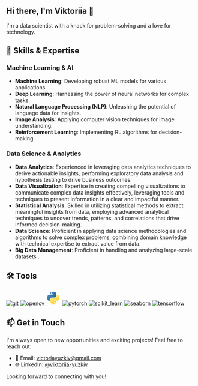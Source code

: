 ## Hi there, I'm Viktoriia 👋

I'm a data scientist with a knack for problem-solving and a love for technology. 

## 🚀 Skills & Expertise

### Machine Learning & AI
- **Machine Learning**: Developing robust ML models for various applications.
- **Deep Learning**: Harnessing the power of neural networks for complex tasks.
- **Natural Language Processing (NLP)**: Unleashing the potential of language data for insights.
- **Image Analysis**: Applying computer vision techniques for image understanding.
- **Reinforcement Learning**: Implementing RL algorithms for decision-making.

### Data Science & Analytics
- **Data Analytics**: Experienced in leveraging data analytics techniques to derive actionable insights, performing exploratory data analysis and hypothesis testing to drive business outcomes.
- **Data Visualization**: Expertise in creating compelling visualizations to communicate complex data insights effectively, leveraging tools and techniques to present information in a clear and impactful manner.
- **Statistical Analysis**: Skilled in utilizing statistical methods to extract meaningful insights from data, employing advanced analytical techniques to uncover trends, patterns, and correlations that drive informed decision-making.
- **Data Science**: Proficient in applying data science methodologies and algorithms to solve complex problems, combining domain knowledge with technical expertise to extract value from data.
- **Big Data Management**: Proficient in handling and analyzing large-scale datasets .

## 🛠️ Tools

<p align="left"> 
<a href="https://git-scm.com/" target="_blank" rel="noreferrer"> <img src="https://www.vectorlogo.zone/logos/git-scm/git-scm-icon.svg" alt="git" width="40" height="40"/> 
</a> <a href="https://opencv.org/" target="_blank" rel="noreferrer"> <img src="https://www.vectorlogo.zone/logos/opencv/opencv-icon.svg" alt="opencv" width="40" height="40"/>
</a> <a href="https://www.python.org" target="_blank" rel="noreferrer"> <img src="https://raw.githubusercontent.com/devicons/devicon/master/icons/python/python-original.svg" alt="python" width="40" height="40"/> 
</a> <a href="https://pytorch.org/" target="_blank" rel="noreferrer"> <img src="https://www.vectorlogo.zone/logos/pytorch/pytorch-icon.svg" alt="pytorch" width="40" height="40"/> 
</a> <a href="https://scikit-learn.org/" target="_blank" rel="noreferrer"> <img src="https://upload.wikimedia.org/wikipedia/commons/0/05/Scikit_learn_logo_small.svg" alt="scikit_learn" width="40" height="40"/> 
</a> <a href="https://seaborn.pydata.org/" target="_blank" rel="noreferrer"> <img src="https://seaborn.pydata.org/_images/logo-mark-lightbg.svg" alt="seaborn" width="40" height="40"/> 
</a> <a href="https://www.tensorflow.org" target="_blank" rel="noreferrer"> <img src="https://www.vectorlogo.zone/logos/tensorflow/tensorflow-icon.svg" alt="tensorflow" width="40" height="40"/> </a> </p>


## 📫 Get in Touch

I'm always open to new opportunities and exciting projects! Feel free to reach out:

- 📧 Email: victoriayuzkiv@gmail.com
- 🌐 LinkedIn: [@viktoriia-yuzkiv](https://www.linkedin.com/in/viktoriia-yuzkiv/)

Looking forward to connecting with you!
